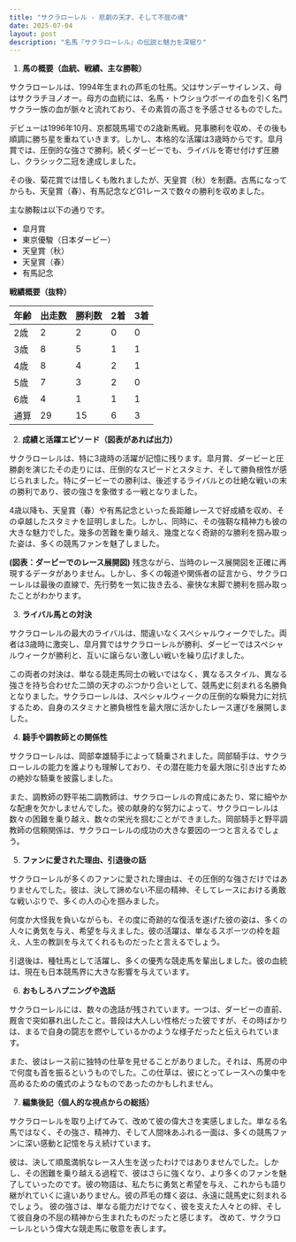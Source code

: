 ```yaml
---
title: "サクラローレル - 悲劇の天才、そして不屈の魂"
date: 2025-07-04
layout: post
description: "名馬『サクラローレル』の伝説と魅力を深堀り"
---
```


1. **馬の概要（血統、戦績、主な勝鞍）**

サクラローレルは、1994年生まれの芦毛の牡馬。父はサンデーサイレンス、母はサクラチヨノオー。母方の血統には、名馬・トウショウボーイの血を引く名門サクラ一族の血が脈々と流れており、その素質の高さを予感させるものでした。

デビューは1996年10月、京都競馬場での2歳新馬戦。見事勝利を収め、その後も順調に勝ち星を重ねていきます。しかし、本格的な活躍は3歳時からです。皐月賞では、圧倒的な強さで勝利。続くダービーでも、ライバルを寄せ付けず圧勝し、クラシック二冠を達成しました。

その後、菊花賞では惜しくも敗れましたが、天皇賞（秋）を制覇。古馬になってからも、天皇賞（春）、有馬記念などG1レースで数々の勝利を収めました。

主な勝鞍は以下の通りです。

* 皐月賞
* 東京優駿（日本ダービー）
* 天皇賞（秋）
* 天皇賞（春）
* 有馬記念


**戦績概要（抜粋）**

| 年齢 | 出走数 | 勝利数 | 2着 | 3着 |
|---|---|---|---|---|
| 2歳 | 2 | 2 | 0 | 0 |
| 3歳 | 8 | 5 | 1 | 1 |
| 4歳 | 8 | 4 | 2 | 1 |
| 5歳 | 7 | 3 | 2 | 0 |
| 6歳 | 4 | 1 | 1 | 1 |
| 通算 | 29 | 15 | 6 | 3 |


2. **成績と活躍エピソード（図表があれば出力）**

サクラローレルは、特に3歳時の活躍が記憶に残ります。皐月賞、ダービーと圧勝劇を演じたその走りには、圧倒的なスピードとスタミナ、そして勝負根性が感じられました。特にダービーでの勝利は、後述するライバルとの壮絶な戦いの末の勝利であり、彼の強さを象徴する一戦となりました。

4歳以降も、天皇賞（春）や有馬記念といった長距離レースで好成績を収め、その卓越したスタミナを証明しました。しかし、同時に、その強靭な精神力も彼の大きな魅力でした。幾多の苦難を乗り越え、幾度となく奇跡的な勝利を掴み取った姿は、多くの競馬ファンを魅了しました。

**(図表：ダービーでのレース展開図)**  残念ながら、当時のレース展開図を正確に再現するデータがありません。しかし、多くの報道や関係者の証言から、サクラローレルは最後の直線で、先行勢を一気に抜き去る、豪快な末脚で勝利を掴み取ったことがわかります。


3. **ライバル馬との対決**

サクラローレルの最大のライバルは、間違いなくスペシャルウィークでした。両者は3歳時に激突し、皐月賞ではサクラローレルが勝利、ダービーではスペシャルウィークが勝利と、互いに譲らない激しい戦いを繰り広げました。

この両者の対決は、単なる競走馬同士の戦いではなく、異なるスタイル、異なる強さを持ち合わせた二頭の天才のぶつかり合いとして、競馬史に刻まれる名勝負となりました。サクラローレルは、スペシャルウィークの圧倒的な瞬発力に対抗するため、自身のスタミナと勝負根性を最大限に活かしたレース運びを展開しました。


4. **騎手や調教師との関係性**

サクラローレルは、岡部幸雄騎手によって騎乗されました。岡部騎手は、サクラローレルの能力を誰よりも理解しており、その潜在能力を最大限に引き出すための絶妙な騎乗を披露しました。

また、調教師の野平祐二調教師は、サクラローレルの育成にあたり、常に細やかな配慮を欠かしませんでした。彼の献身的な努力によって、サクラローレルは数々の困難を乗り越え、数々の栄光を掴むことができました。岡部騎手と野平調教師の信頼関係は、サクラローレルの成功の大きな要因の一つと言えるでしょう。


5. **ファンに愛された理由、引退後の話**

サクラローレルが多くのファンに愛された理由は、その圧倒的な強さだけではありませんでした。彼は、決して諦めない不屈の精神、そしてレースにおける勇敢な戦いぶりで、多くの人の心を掴みました。

何度か大怪我を負いながらも、その度に奇跡的な復活を遂げた彼の姿は、多くの人々に勇気を与え、希望を与えました。彼の活躍は、単なるスポーツの枠を超え、人生の教訓を与えてくれるものだったと言えるでしょう。

引退後は、種牡馬として活躍し、多くの優秀な競走馬を輩出しました。彼の血統は、現在も日本競馬界に大きな影響を与えています。


6. **おもしろハプニングや逸話**

サクラローレルには、数々の逸話が残されています。一つは、ダービーの直前、厩舎で突如暴れ出したこと。普段は大人しい性格だった彼ですが、その時ばかりは、まるで自身の闘志を燃やしているかのような様子だったと伝えられています。

また、彼はレース前に独特の仕草を見せることがありました。それは、馬房の中で何度も首を振るというものでした。この仕草は、彼にとってレースへの集中を高めるための儀式のようなものであったのかもしれません。


7. **編集後記（個人的な視点からの総括）**

サクラローレルを取り上げてみて、改めて彼の偉大さを実感しました。単なる名馬ではなく、その強さ、精神力、そして人間味あふれる一面は、多くの競馬ファンに深い感動と記憶を与え続けています。

彼は、決して順風満帆なレース人生を送ったわけではありませんでした。しかし、その困難を乗り越える過程で、彼はさらに強くなり、より多くのファンを魅了していったのです。彼の物語は、私たちに勇気と希望を与え、これからも語り継がれていくに違いありません。彼の芦毛の輝く姿は、永遠に競馬史に刻まれるでしょう。  彼の強さは、単なる能力だけでなく、彼を支えた人々との絆、そして彼自身の不屈の精神から生まれたものだったと感じます。  改めて、サクラローレルという偉大な競走馬に敬意を表します。

